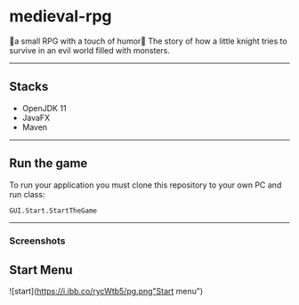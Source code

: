 # medieval-rpg
🤩a small RPG with a touch of humor🤩
The story of how a little knight tries to survive in an evil world filled with monsters.    
***
## Stacks
- OpenJDK 11
- JavaFX
- Maven
***
## Run the game
To run your application you must clone this repository to your own PC and run class:
```
GUI.Start.StartTheGame
```
***
### Screenshots    
## Start Menu
![start](https://i.ibb.co/rycWtb5/pg.png"Start menu")
